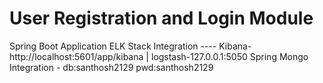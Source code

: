 # User Registration and Login Module
Spring Boot Application
ELK Stack Integration ---- Kibana-http://localhost:5601/app/kibana | logstash-127.0.0.1:5050
Spring Mongo Integration - db:santhosh2129 pwd:santhosh2129
